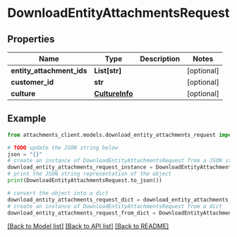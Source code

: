 # DownloadEntityAttachmentsRequest


## Properties

Name | Type | Description | Notes
------------ | ------------- | ------------- | -------------
**entity_attachment_ids** | **List[str]** |  | [optional] 
**customer_id** | **str** |  | [optional] 
**culture** | [**CultureInfo**](CultureInfo.md) |  | [optional] 

## Example

```python
from attachments_client.models.download_entity_attachments_request import DownloadEntityAttachmentsRequest

# TODO update the JSON string below
json = "{}"
# create an instance of DownloadEntityAttachmentsRequest from a JSON string
download_entity_attachments_request_instance = DownloadEntityAttachmentsRequest.from_json(json)
# print the JSON string representation of the object
print(DownloadEntityAttachmentsRequest.to_json())

# convert the object into a dict
download_entity_attachments_request_dict = download_entity_attachments_request_instance.to_dict()
# create an instance of DownloadEntityAttachmentsRequest from a dict
download_entity_attachments_request_from_dict = DownloadEntityAttachmentsRequest.from_dict(download_entity_attachments_request_dict)
```
[[Back to Model list]](../README.md#documentation-for-models) [[Back to API list]](../README.md#documentation-for-api-endpoints) [[Back to README]](../README.md)


